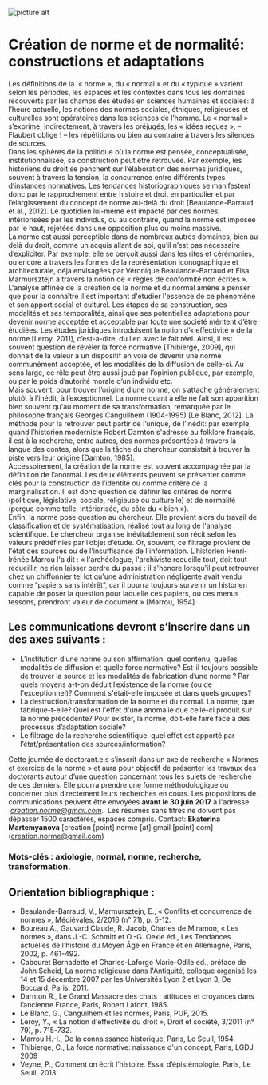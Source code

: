 ![picture alt](http://www.biusante.parisdescartes.fr/images/banque/zoom/STLCGE01644.jpg "Lupus érythémateux atrophique à progression excentrique. (Obs. par Thibierge, sous le titre Atrophie, Musée des moulages de l'Hôpital Saint-Louis)")

# Création de norme et de normalité: constructions et adaptations

   Les définitions de la  « norme », du « normal » et du « typique » varient selon les périodes, les espaces et les contextes dans tous les domaines recouverts par les champs des études en sciences humaines et sociales: à l’heure actuelle, les notions des normes sociales, éthiques, religieuses et culturelles sont opératoires dans les sciences de l’homme. Le « normal » s’exprime, indirectement, à travers les préjugés, les « idées reçues », –Flaubert oblige ! – les répétitions ou bien au contraire à travers les silences de sources.   
   Dans les sphères de la politique où la norme est pensée, conceptualisée, institutionnalisée, sa construction peut être retrouvée. Par exemple, les historiens du droit se penchent sur l’élaboration des normes juridiques, souvent à travers la tension, la concurrence entre différents types d’instances normatives. Les tendances historiographiques se manifestent donc par le rapprochement entre histoire et droit en particulier et par l’élargissement du concept de norme au-delà du droit [Beaulande-Barraud et al., 2012]. Le quotidien lui-même est impacté par ces normes, intériorisées par les individus, ou au contraire, quand la norme est imposée par le haut, rejetées dans une opposition plus ou moins massive.   
   La norme est aussi perceptible dans de nombreux autres domaines, bien au delà du droit, comme un acquis allant de soi, qu’il n’est pas nécessaire d’expliciter. Par exemple, elle se perçoit aussi dans les rites et cérémonies, ou encore à travers les formes de la représentation iconographique et architecturale, déjà envisagées par Véronique Beaulande-Barraud et Elsa Marmursztejn à travers la notion de « règles de conformité non écrites ».   
   L'analyse affinée de la création de la norme et du normal amène à penser que pour la connaître il est important d'étudier l'essence de ce phénomène et son apport social et culturel. Les étapes de sa construction, ses modalités et ses temporalités, ainsi que ses potentielles adaptations pour devenir norme acceptée et acceptable par toute une société méritent d’être étudiées. Les études juridiques introduisent la notion d’« effectivité » de la norme [Leroy, 2011], c’est-à-dire, du lien avec le fait réel. Ainsi, il est souvent question de révéler la force normative [Thibierge, 2009], qui donnait de la valeur à un dispositif en voie de devenir une norme communément acceptée, et les modalités de la diffusion de celle-ci. Au sens large, ce rôle peut être aussi joué par l’opinion publique, par exemple, ou par le poids d’autorité morale d’un individu etc.   
   Mais souvent, pour trouver l’origine d’une norme, on s’attache généralement plutôt à l’inédit, à l’exceptionnel. La norme quant à elle ne fait son apparition bien souvent qu'au moment de sa transformation, remarquée par le philosophe français Georges Canguilhem (1904-1995) [Le Blanc, 2012]. La méthode pour la retrouver peut partir de l’unique, de l’inédit: par exemple, quand l’historien moderniste Robert Darnton s'adresse au folklore français, il est à la recherche, entre autres, des normes présentées à travers la langue des contes, alors que la tâche du chercheur consistait à trouver la piste vers leur origine [Darnton, 1985].   
   Accessoirement, la création de la norme est souvent accompagnée par la définition de l’anormal. Les deux éléments peuvent se présenter comme clés pour la construction de l’identité ou comme critère de la marginalisation. Il est donc question de définir les critères de norme (politique, législative, sociale, religieuse ou culturelle) et de normalité (perçue comme telle, intériorisée, du côté du « bien »).   
   Enfin, la norme pose question au chercheur. Elle provient alors du travail de classification et de systématisation, réalisé tout au long de l'analyse scientifique. Le chercheur organise inévitablement son récit selon les valeurs prédéfinies par l’objet d’étude. Or, souvent, ce filtrage provient de l'état des sources ou de l'insuffisance de l'information. L'historien Henri-Irénée Marrou l'a dit : « l'archéologue, l'archiviste recueille tout, doit tout recueillir, ne rien laisser perdre du passé : il s'honore lorsqu'il peut retrouver chez un chiffonnier tel lot qu'une administration négligente avait vendu comme “papiers sans intérêt”, car il pourra toujours survenir un historien capable de poser la question pour laquelle ces papiers, ou ces menus tessons, prendront valeur de document » [Marrou, 1954].   

## Les communications devront s’inscrire dans un des axes suivants :

+ L’institution d’une norme ou son affirmation: quel contenu, quelles modalités de diffusion et quelle force normative? Est-il toujours possible de trouver la source et les modalités de fabrication d’une norme ? Par quels moyens a-t-on déduit l’existence de la norme (ou de l'exceptionnel)? Comment s'était-elle imposée et dans quels groupes?
+ La destruction/transformation de la norme et du normal. La norme, que fabrique-t-elle? Quel est l'effet d'une anomalie que celle-ci produit sur la norme précédente? Pour exister, la norme, doit-elle faire face à des processus d’adaptation sociale?
+ Le filtrage de la recherche scientifique: quel effet est apporté par l’état/présentation des sources/information?

Cette journée de doctorant.e.s s’inscrit dans un axe de recherche « Normes et exercice de la norme » et aura pour objectif de présenter les travaux des doctorants autour d’une question concernant tous les sujets de recherche de ces derniers. Elle pourra prendre une forme méthodologique ou concerner plus directement leurs recherches en cours. Les propositions de communications peuvent être envoyées **avant le 30 juin 2017** à l'adresse  *creation.norme@gmail.com*.  Les résumés sans titres ne doivent pas dépasser 1500 caractères, espaces compris.
Contact: **Ekaterina Martemyanova** [creation [point] norme [at] gmail [point] com] (creation.norme@gmail.com)


### Mots-clés : axiologie, normal, norme, recherche, transformation.


## Orientation bibliographique :

* Beaulande-Barraud, V., Marmursztejn, E., « ‪Conflits et concurrence de normes‪ », Médiévales, 2/2016 (n° 71), p. 5-12.
* Boureau A., Gauvard Claude, R. Jacob, Charles de Miramon, « Les normes », dans J.-C. Schmitt et O.-G. Oexle éd., Les Tendances actuelles de l’histoire du Moyen Âge en France et en Allemagne, Paris, 2002, p. 461-492.
* Cabouret Bernadette et Charles-Laforge Marie-Odile ed., préface de John Scheid, La norme religieuse dans l'Antiquité, colloque organisé les 14 et 15 décembre 2007 par les Universités Lyon 2 et Lyon 3, De Boccard, Paris, 2011.
* Darnton R., Le Grand Massacre des chats : attitudes et croyances dans l’ancienne France, Paris, Robert Lafont, 1985.
* Le Blanc, G., Canguilhem et les normes, Paris, PUF, 2015.
* Leroy, Y., « La notion d'effectivité du droit », Droit et société, 3/2011 (n° 79), p. 715-732.
* Marrou H.-I., De la connaissance historique, Paris, Le Seuil, 1954.
* Thibierge, C., La force normative: naissance d'un concept, Paris, LGDJ, 2009
* Veyne, P., Comment on écrit l’histoire. Essai d’épistémologie. Paris, Le Seuil, 2013.
	
